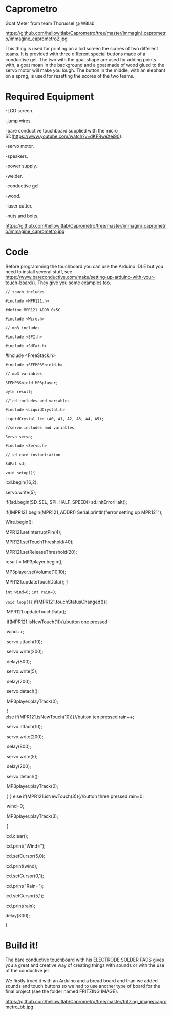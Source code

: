 # Caprometro
Goat Meter from team Thorussel @ Witlab

https://github.com/hellowitlab/Caprometro/tree/master/immagini_caprometro/immagine_caprometro2.jpg



This thing is used for printing on a lcd screen the scores of two different teams. It is provided with three different special buttons made of a conductive gel. The two with the goat shape are used for adding points with, a goat moan in the background and a goat made of wood glued to the servo motor will make you lough. The button in the middle, with an elephant on a sprng, is used for resetting the scores of the two teams.

# Required Equipment

-LCD screen.

-jump wires.

-bare conductive touchboard supplied with the micro SD(https://www.youtube.com/watch?v=dKFRweXei90).

-servo motor.

-speakers.

-power supply.

-welder.

-conductive gel.

-wood.

-laser cutter.

-nuts and bolts.

https://github.com/hellowitlab/Caprometro/tree/master/immagini_caprometro/immagine_caprometro.jpg

# Code

Before programming the touchboard you can use the Arduino IDLE but you need to install several stuff, see https://www.bareconductive.com/make/setting-up-arduino-with-your-touch-board/). They give you some examples too.





`// touch includes`

`#include <MPR121.h>`

`#define MPR121_ADDR 0x5C`

`#include <Wire.h>`

`// mp3 includes`

`#include <SPI.h>`

`#include <SdFat.h>`

#include <FreeStack.h> 

`#include <SFEMP3Shield.h>`

`// mp3 variables`

`SFEMP3Shield MP3player;`

`byte result;`

`//lcd includes and variables`

`#include <LiquidCrystal.h>`

`LiquidCrystal lcd (A0, A1, A2, A3, A4, A5);`

`//servo includes and variables`

`Servo servo;`

`#include <Servo.h>`

`// sd card instantiation`

`SdFat sd;`

`void setup(){`

  lcd.begin(16,2);

  servo.write(5);

  if(!sd.begin(SD_SEL, SPI_HALF_SPEED)) sd.initErrorHalt();

  if(!MPR121.begin(MPR121_ADDR)) Serial.println("error setting up MPR121");

  Wire.begin();

  MPR121.setInterruptPin(4);

  MPR121.setTouchThreshold(40);     
       
  MPR121.setReleaseThreshold(20);   
                                    
  result = MP3player.begin();

  MP3player.setVolume(10,10);

  MPR121.updateTouchData();
`}`

`int wind=0;`
`int rain=0;`

`void loop(){`
  if(MPR121.touchStatusChanged()){

​      MPR121.updateTouchData();

​      if(MPR121.isNewTouch(1)){//button one pressed

​        wind++;

​        servo.attach(10);

​        servo.write(200);

​        delay(800);

​        servo.write(5);

​        delay(200);

​        servo.detach();

​        MP3player.playTrack(0);     

​     }  
      else if(MPR121.isNewTouch(10)){//button ten pressed
        rain++;

​        servo.attach(10);

​        servo.write(200);

​        delay(800);

​        servo.write(5);

​        delay(200);

​        servo.detach();

​        MP3player.playTrack(0);

​     }
  }
      else if(MPR121.isNewTouch(3)){//button three pressed
        rain=0;

​        wind=0;

​        MP3player.playTrack(3);

​    }

  lcd.clear();

  lcd.print("Wind=");

  lcd.setCursor(5,0);

  lcd.print(wind);

  lcd.setCursor(0,1);

  lcd.print("Rain=");

  lcd.setCursor(5,1);

  lcd.print(rain);

  delay(300);

`}`

# Build it!

The bare conductive touchboard with his ELECTRODE SOLDER PADS  gives you a great and creative way of creating things with sounds or with the use of the conductive jel.

We firstly tryed it with an Arduino and a bread board and than we added sounds and touch buttons so we had to use another type of board for the final project (see the folder named FRITZING IMAGE).

https://github.com/hellowitlab/Caprometro/tree/master/fritzing_image/caprometro_bb.jpg